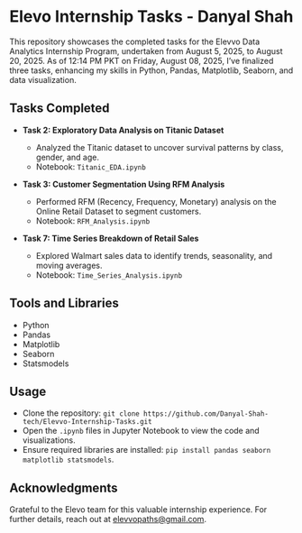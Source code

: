# Elevo Internship Tasks - Danyal Shah

This repository showcases the completed tasks for the Elevvo Data Analytics Internship Program, undertaken from August 5, 2025, to August 20, 2025. As of 12:14 PM PKT on Friday, August 08, 2025, I’ve finalized three tasks, enhancing my skills in Python, Pandas, Matplotlib, Seaborn, and data visualization.

## Tasks Completed
- **Task 2: Exploratory Data Analysis on Titanic Dataset**
  - Analyzed the Titanic dataset to uncover survival patterns by class, gender, and age.
  - Notebook: `Titanic_EDA.ipynb`

- **Task 3: Customer Segmentation Using RFM Analysis**
  - Performed RFM (Recency, Frequency, Monetary) analysis on the Online Retail Dataset to segment customers.
  - Notebook: `RFM_Analysis.ipynb`

- **Task 7: Time Series Breakdown of Retail Sales**
  - Explored Walmart sales data to identify trends, seasonality, and moving averages.
  - Notebook: `Time_Series_Analysis.ipynb`

## Tools and Libraries
- Python
- Pandas
- Matplotlib
- Seaborn
- Statsmodels

## Usage
- Clone the repository: `git clone https://github.com/Danyal-Shah-tech/Elevvo-Internship-Tasks.git`
- Open the `.ipynb` files in Jupyter Notebook to view the code and visualizations.
- Ensure required libraries are installed: `pip install pandas seaborn matplotlib statsmodels`.

## Acknowledgments
Grateful to the Elevo team for this valuable internship experience. For further details, reach out at elevvopaths@gmail.com.
